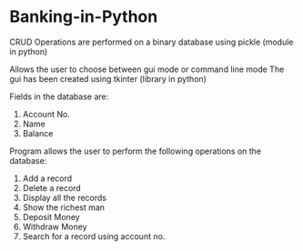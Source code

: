 # Banking-in-Python
CRUD Operations are performed on a binary database using pickle (module in python)

Allows the user to choose between gui mode or command line mode
The gui has been created using tkinter (library in python)

Fields in the database are:
1. Account No.
2. Name
3. Balance

Program allows the user to perform the following operations on the database:
1. Add a record
2. Delete a record
3. Display all the records
4. Show the richest man
5. Deposit Money
6. Withdraw Money
7. Search for a record using account no.
